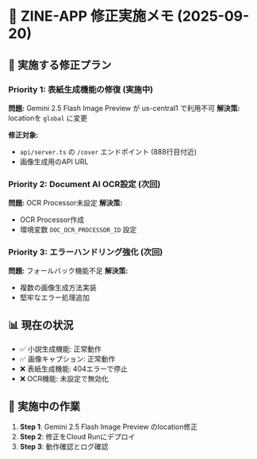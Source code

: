 # 📝 ZINE-APP 修正実施メモ (2025-09-20)

## 🎯 実施する修正プラン

### Priority 1: 表紙生成機能の修復 (実施中)
**問題:** Gemini 2.5 Flash Image Preview が us-central1 で利用不可
**解決策:** locationを `global` に変更

**修正対象:**
- `api/server.ts` の `/cover` エンドポイント (888行目付近)
- 画像生成用のAPI URL

### Priority 2: Document AI OCR設定 (次回)
**問題:** OCR Processor未設定
**解決策:**
- OCR Processor作成
- 環境変数 `DOC_OCR_PROCESSOR_ID` 設定

### Priority 3: エラーハンドリング強化 (次回)
**問題:** フォールバック機能不足
**解決策:**
- 複数の画像生成方法実装
- 堅牢なエラー処理追加

## 📊 現在の状況
- ✅ 小説生成機能: 正常動作
- ✅ 画像キャプション: 正常動作
- ❌ 表紙生成機能: 404エラーで停止
- ❌ OCR機能: 未設定で無効化

## 🚀 実施中の作業
1. **Step 1**: Gemini 2.5 Flash Image Preview のlocation修正
2. **Step 2**: 修正をCloud Runにデプロイ
3. **Step 3**: 動作確認とログ確認
